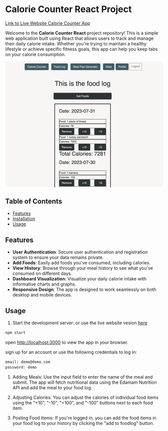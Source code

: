 # Calorie Counter React Project

<!-- link to render url -->

[Link to Live Website Calorie Counter App](https://calorie-counter-mcz6.onrender.com/)

Welcome to the **Calorie Counter React** project repository! This is a simple web application built using React that allows users to track and manage their daily calorie intake. Whether you're trying to maintain a healthy lifestyle or achieve specific fitness goals, this app can help you keep tabs on your calorie consumption.

![Calorie Counter](https://github.com/tommypurcell/calorie-counter-react/raw/master/public/images/Screen%20Shot%202023-08-09%20at%209.02.16%20PM.png)

## Table of Contents

- [Features](#features)
- [Installation](#installation)
- [Usage](#usage)

## Features

- **User Authentication**: Secure user authentication and registration system to ensure your data remains private.
- **Add Foods**: Easily add foods you've consumed, including calories.
- **View History**: Browse through your meal history to see what you've consumed on different days.
- **Dashboard Visualization**: Visualize your daily calorie intake with informative charts and graphs.
- **Responsive Design**: The app is designed to work seamlessly on both desktop and mobile devices.

## Usage

1. Start the development server:
   or use the live website vesion [here](https://calorie-counter-mcz6.onrender.com/)

```bash
npm start
```

open [http://localhost:3000](http://localhost:3000) to view the app in your browser.

sign up for an account or use the following credentials to log in:

```bash
email: demo@demo.com
password: demo
```

1. Adding Meals: Use the input field to enter the name of the meal and submit. The app will fetch nutritional data using the Edamam Nutrition API and add the meal to your food log.

1. Adjusting Calories: You can adjust the calories of individual food items using the "+10", "-10", "+100", and "-100" buttons next to each food item.

1. Posting Food Items: If you're logged in, you can add the food items in your food log to your history by clicking the "add to foodlog" button.
